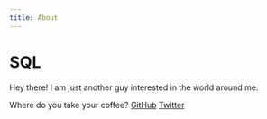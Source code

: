 ```yaml
---
title: About
---
```

# SQL

Hey there! I am just another guy interested in the world around me.
<div ><p>Where do you take your coffee?
<a id="profile-link"  target="_blank" href="https://github.com/habasweiny">GitHub</a>
<a id="profile-link"  target="_blank" href="https://twitter.com/hamzambo">Twitter</a>
</p></div>